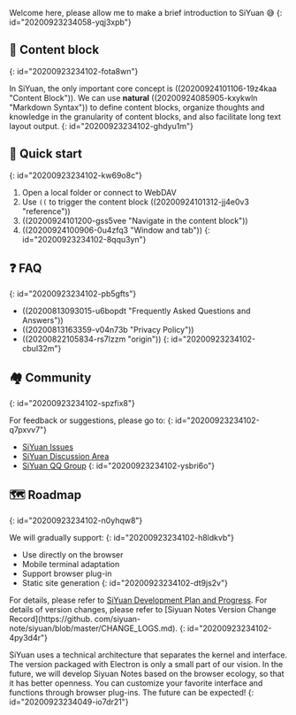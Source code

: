 Welcome here, please allow me to make a brief introduction to SiYuan 😅
{: id="20200923234058-yqj3xpb"}

## 🧱 Content block
{: id="20200923234102-fota8wn"}

In SiYuan, the only important core concept is ((20200924101106-19z4kaa "Content Block")). We can use **natural** ((20200924085905-kxykwln "Markdown Syntax")) to define content blocks, organize thoughts and knowledge in the granularity of content blocks, and also facilitate long text layout output.
{: id="20200923234102-ghdyu1m"}

## 🔮 Quick start
{: id="20200923234102-kw69o8c"}

1. Open a local folder or connect to WebDAV
2. Use `((` to trigger the content block ((20200924101312-jj4e0v3 "reference"))
3. ((20200924101200-gss5vee "Navigate in the content block"))
4. ((20200924100906-0u4zfq3 "Window and tab"))
{: id="20200923234102-8qqu3yn"}

## ❓ FAQ
{: id="20200923234102-pb5gfts"}

* ((20200813093015-u6bopdt "Frequently Asked Questions and Answers"))
* ((20200813163359-v04n73b "Privacy Policy"))
* ((20200822105834-rs7lzzm "origin"))
{: id="20200923234102-cbul32m"}

## 🏘️ Community
{: id="20200923234102-spzfix8"}

For feedback or suggestions, please go to:
{: id="20200923234102-q7pxvv7"}

* [SiYuan Issues](https://github.com/siyuan-note/siyuan/issues)
* [SiYuan Discussion Area](https://ld246.com/tag/siyuan)
* [SiYuan QQ Group](https://jq.qq.com/?_wv=1027&k=brIyNm7y)
{: id="20200923234102-ysbri6o"}

## 🗺️ Roadmap
{: id="20200923234102-n0yhqw8"}

We will gradually support:
{: id="20200923234102-h8ldkvb"}

* Use directly on the browser
* Mobile terminal adaptation
* Support browser plug-in
* Static site generation
{: id="20200923234102-dt9js2v"}

For details, please refer to [SiYuan Development Plan and Progress](https://github.com/siyuan-note/siyuan/projects/1). For details of version changes, please refer to [Siyuan Notes Version Change Record](https://github. com/siyuan-note/siyuan/blob/master/CHANGE_LOGS.md).
{: id="20200923234102-4py3d4r"}

SiYuan uses a technical architecture that separates the kernel and interface. The version packaged with Electron is only a small part of our vision. In the future, we will develop Siyuan Notes based on the browser ecology, so that it has better openness. You can customize your favorite interface and functions through browser plug-ins. The future can be expected!
{: id="20200923234049-io7dr21"}
